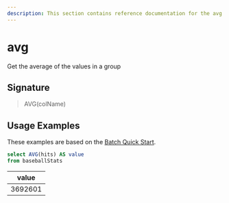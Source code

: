 ```yaml
---
description: This section contains reference documentation for the avg function.
---
```


# avg

Get the average of the values in a group

## Signature

> AVG(colName)

## Usage Examples

These examples are based on the [Batch Quick Start](../../basics/getting-started/quick-start.md#batch).

```sql
select AVG(hits) AS value
from baseballStats 
```

| value   | 
| ------------- |
| 3692601 | 
